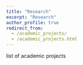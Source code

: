 ```yaml
---
title: "Research"
excerpt: "Research"
author_profile: true
redirect_from: 
  - /academic_projects/
  - /academic_projects.html
---
```


list of academic projects